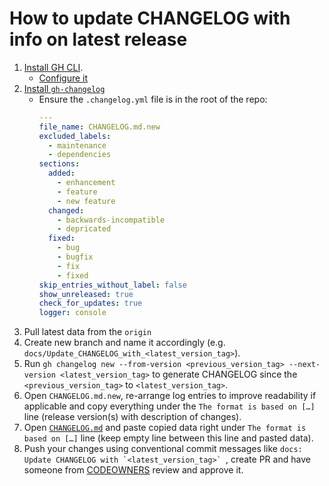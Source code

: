 # How to update CHANGELOG with info on latest release

1. [Install GH CLI](https://github.com/cli/cli?tab=readme-ov-file#installation).
   * [Configure it](https://cli.github.com/manual/#configuration)
1. [Install `gh-changelog`](https://github.com/chelnak/gh-changelog?tab=readme-ov-file#installation-and-usage)
   * Ensure the `.changelog.yml` file is in the root of the repo:
     ```yaml
     ---
     file_name: CHANGELOG.md.new
     excluded_labels:
       - maintenance
       - dependencies
     sections:
       added:
         - enhancement
         - feature
         - new feature
       changed:
         - backwards-incompatible
         - depricated
       fixed:
         - bug
         - bugfix
         - fix
         - fixed
     skip_entries_without_label: false
     show_unreleased: true
     check_for_updates: true
     logger: console
     ```
1. Pull latest data from the `origin`
1. Create new branch and name it accordingly (e.g. `docs/Update_CHANGELOG_with_<latest_version_tag>`).
1. Run `gh changelog new --from-version <previous_version_tag> --next-version <latest_version_tag>` to generate CHANGELOG since the `<previous_version_tag>` to `<latest_version_tag>`.
1. Open `CHANGELOG.md.new`, re-arrange log entries to improve readability if applicable and copy everything under the `The format is based on […]` line (release version(s) with description of changes).
1. Open [`CHANGELOG.md`](CHANGELOG.md) and paste copied data right under `The format is based on […]` line (keep empty line between this line and pasted data).
1. Push your changes using conventional commit messages like ``docs: Update CHANGELOG with `<latest_version_tag>` ``, create PR and have someone from [CODEOWNERS](.github/CODEOWNERS) review and approve it.
